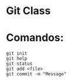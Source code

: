 Git Class
======
# Comandos:

```
git init
git help
git status
git add <file>
git commit -m "Message"
```
